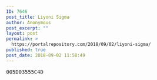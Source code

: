 ```yaml
---
ID: 7646
post_title: Liyoni Sigma
author: Anonymous
post_excerpt: ""
layout: post
permalink: >
  https://portalrepository.com/2018/09/02/liyoni-sigma/
published: true
post_date: 2018-09-02 11:58:49
---
```

<pre>005D03555C4D</pre>